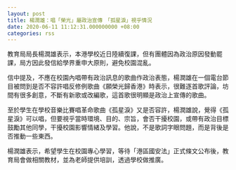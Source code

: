 ```yaml
---
layout: post
title: 楊潤雄：唱「榮光」屬政治宣傳　「孤星淚」視乎情況
date: 2020-06-11 11:12:31.000000000 +08:00
categories: rss
---
```


教育局局長楊潤雄表示，本港學校近日陸續復課，但有團體因為政治原因發動罷課，局方因此發信給學界重申大原則，避免校園混亂。

信中提及，不應在校園內唱帶有政治訊息的歌曲作政治表態，楊潤雄在一個電台節目被問到是否不容許唱反修例歌曲《願榮光歸香港》時表示，很難逐首歌評論，坊間有很多創意，不斷有新歌或改編歌，這首歌很明顯是政治上宣傳的歌曲。

至於學生在學校音樂比賽唱革命歌曲《孤星淚》又是否容許，楊潤雄說，覺得《孤星淚》可以唱，但要視乎當時環境、目的、宗旨，會否干擾校園，或帶有政治目標鼓勵其他同學，干擾校園影響情緒及學習。他說，不是歌詞字眼問題，而是背後是否推動一些東西。

楊潤雄表示，希望學生在校園專心學習，等待「港區國安法」正式條文公布後，教育局會做相關教材，並為老師提供培訓，透過學校做推廣。
